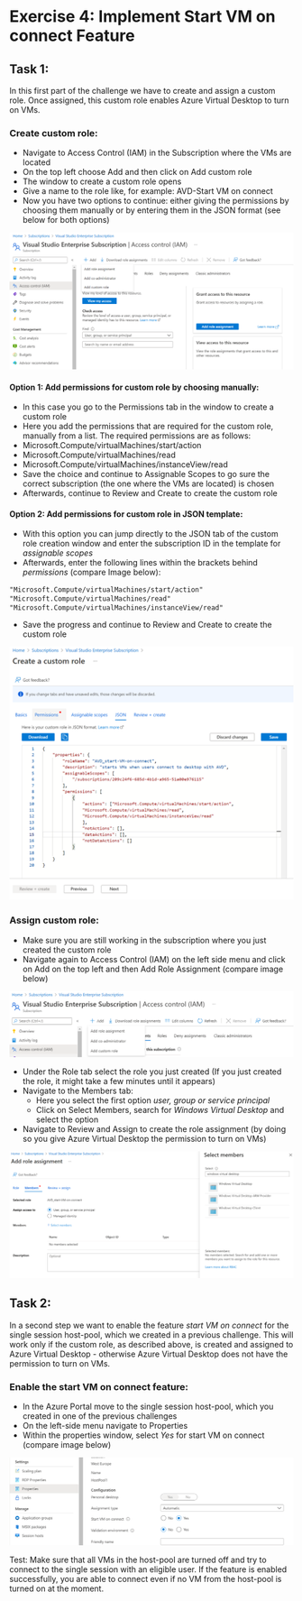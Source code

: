 # Exercise 4: Implement Start VM on connect Feature

## Task 1:

In this first part of the challenge we have to create and assign a custom role. Once assigned, this custom role enables Azure Virtual Desktop to turn on VMs.

### Create custom role:

- Navigate to Access Control (IAM) in the Subscription where the VMs are located
- On the top left choose Add and then click on Add custom role 
- The window to create a custom role opens
- Give a name to the role like, for example: AVD-Start VM on connect
- Now you have two options to continue: either giving the permissions by choosing them manually or by entering them in the JSON format (see below for both options)

![Create Custom Role](../Images/04-custom_role_1.png)

#### Option 1: Add permissions for custom role by choosing manually:

-	In this case you go to the Permissions tab in the window to create a custom role
-	Here you add the permissions that are required for the custom role, manually from a list. The required permissions are as follows:
  -	Microsoft.Compute/virtualMachines/start/action
  -	Microsoft.Compute/virtualMachines/read
  -	Microsoft.Compute/virtualMachines/instanceView/read
-	Save the choice and continue to Assignable Scopes to go sure the correct subscription (the one where the VMs are located) is chosen
-	Afterwards, continue to Review and Create to create the custom role

#### Option 2: Add permissions for custom role in JSON template:

-	With this option you can jump directly to the JSON tab of the custom role creation window and enter the subscription ID in the template for *assignable scopes* 
-	Afterwards, enter the following lines within the brackets behind *permissions* (compare Image below): 
```
"Microsoft.Compute/virtualMachines/start/action"
"Microsoft.Compute/virtualMachines/read"
"Microsoft.Compute/virtualMachines/instanceView/read"
```
-	Save the progress and continue to Review and Create to create the custom role

![Create Custom Role](../Images/04-custom_role_2.png)

### Assign custom role:

- Make sure you are still working in the subscription where you just created the custom role
- Navigate again to Access Control (IAM) on the left side menu and click on Add on the top left and then Add Role Assignment (compare image below)

![Assign Custom Role](../Images/04-custom_role_3.png)

- Under the Role tab select the role you just created (If you just created the role, it might take a few minutes until it appears)
- Navigate to the Members tab:
  - Here you select the first option *user, group or service principal* 
  - Click on Select Members, search for *Windows Virtual Desktop* and select the option
- Navigate to Review and Assign to create the role assignment (by doing so you give Azure Virtual Desktop the permission to turn on VMs) 

![Assign Custom Role](../Images/04-custom_role_4.png)
 
## Task 2:

In a second step we want to enable the feature *start VM on connect* for the single session host-pool, which we created in a previous challenge. This will work only if the custom role, as described above, is created and assigned to Azure Virtual Desktop - otherwise Azure Virtual Desktop does not have the permission to turn on VMs. 

### Enable the start VM on connect feature: 

- In the Azure Portal move to the single session host-pool, which you created in one of the previous challenges
- On the left-side menu navigate to Properties
- Within the properties window, select *Yes* for start VM on connect (compare image below) 

![Start VM on connect feature](../Images/04-enable_feature_1.png)

Test: Make sure that all VMs in the host-pool are turned off and try to connect to the single session with an eligible user. If the feature is enabled successfully, you are able to connect even if no VM from the host-pool is turned on at the moment. 
